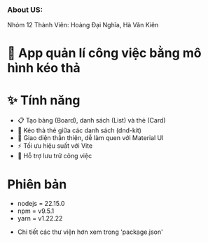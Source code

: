 
### About US:

Nhóm 12
Thành Viên: Hoàng Đại Nghĩa, Hà Văn Kiên

# 🧩 App quản lí công việc bằng mô hình kéo thả 

# ✨ Tính năng

- 📋 Tạo bảng (Board), danh sách (List) và thẻ (Card)
- 🔄 Kéo thả thẻ giữa các danh sách (dnd-kit)
- 🎨 Giao diện thân thiện, dễ làm quen với Material UI
- ⚡ Tối ưu hiệu suất với Vite
- 📁 Hỗ trợ lưu trữ công việc

# Phiên bản
* nodejs = 22.15.0
* npm = v9.5.1
* yarn = v1.22.22
- Chi tiết các thư viện hơn xem trong 'package.json'